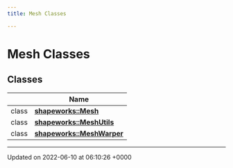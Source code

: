```yaml
---
title: Mesh Classes

---
```


# Mesh Classes



## Classes

|                | Name           |
| -------------- | -------------- |
| class | **[shapeworks::Mesh](../Classes/classshapeworks_1_1Mesh.md)**  |
| class | **[shapeworks::MeshUtils](../Classes/classshapeworks_1_1MeshUtils.md)**  |
| class | **[shapeworks::MeshWarper](../Classes/classshapeworks_1_1MeshWarper.md)**  |






-------------------------------

Updated on 2022-06-10 at 06:10:26 +0000